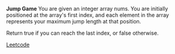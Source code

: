 **Jump Game**
You are given an integer array nums. You are initially positioned at the array's first index, and each element in the array represents your maximum jump length at that position.

Return true if you can reach the last index, or false otherwise.

[Leetcode](https://leetcode.com/problems/jump-game/description/?envType=study-plan-v2&envId=top-interview-150)